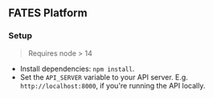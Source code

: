 ## FATES Platform

### Setup

> Requires node > 14

- Install dependencies: `npm install`.
- Set the `API_SERVER` variable to your API server. E.g. `http://localhost:8000`, if you're running the API locally.
